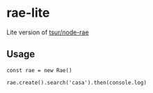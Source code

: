 # rae-lite
Lite version of [tsur/node-rae](https://github.com/tsur/node-rae)

## Usage

```const Rae = require('../rae')
const rae = new Rae()

rae.create().search('casa').then(console.log)
```